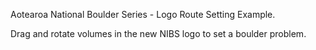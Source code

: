 Aotearoa National Boulder Series - Logo Route Setting Example.

Drag and rotate volumes in the new NIBS logo to set a boulder problem.